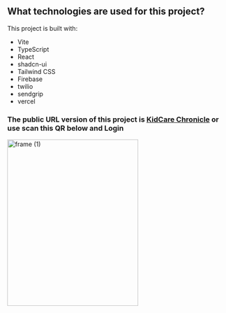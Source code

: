 ## What technologies are used for this project?

This project is built with:

- Vite
- TypeScript
- React
- shadcn-ui
- Tailwind CSS
- Firebase
- twilio
- sendgrip
- vercel
  
<h3>The public URL version of this project is <a href="https://kidcare-chronicle.vercel.app/">KidCare Chronicle</a> or use scan this QR below and Login 
</h3>
<centre><img width="300" height="381" alt="frame (1)" src="https://github.com/user-attachments/assets/f527ae84-77fe-45a2-97d5-60221c2d9a35" /></centre>
